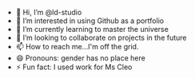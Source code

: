 - 👋 Hi, I’m @ld-studio
- 👀 I’m interested in using Github as a portfolio
- 🌱 I’m currently learning to master the universe
- 💞️ I’m looking to collaborate on projects in the future
- 📫 How to reach me...I'm off the grid.
- 😄 Pronouns: gender has no place here
- ⚡ Fun fact: I used work for Ms Cleo

<!---
ld-studio/ld-studio is a ✨ special ✨ repository because its `README.md` (this file) appears on your GitHub profile.
You can click the Preview link to take a look at your changes.
--->
